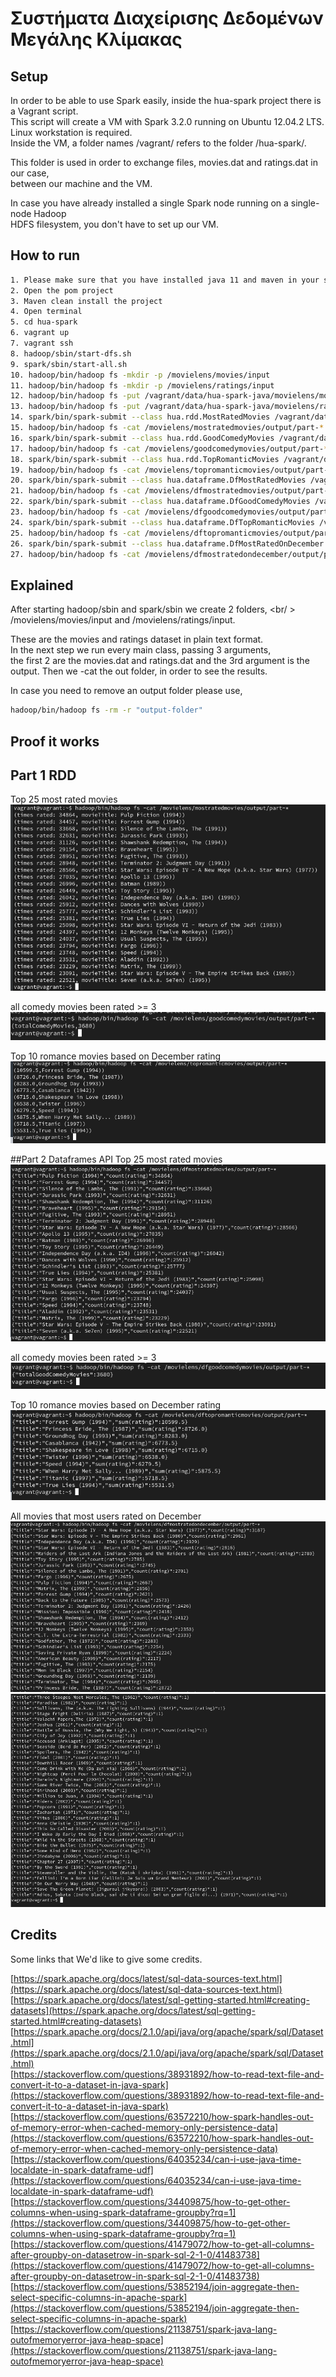 # Συστήματα Διαχείρισης Δεδομένων Μεγάλης Κλίμακας

## Setup
In order to be able to use Spark easily, inside the hua-spark project there is a Vagrant script.<br />
This script will create a VM with Spark 3.2.0 running on Ubuntu 12.04.2 LTS. <br />
Linux workstation is required.<br />
Inside the VM, a folder names /vagrant/ refers to the folder /hua-spark/.<br />

This folder is used in order to exchange files, movies.dat and ratings.dat in our case,<br />
between our machine and the VM.<br />

In case you have already installed a single Spark node running on a single-node Hadoop <br />
HDFS filesystem, you don't have to set up our VM.<br />

## How to run
```bash
1. Please make sure that you have installed java 11 and maven in your system.
2. Open the pom project
3. Maven clean install the project
4. Open terminal
5. cd hua-spark
6. vagrant up
7. vagrant ssh
8. hadoop/sbin/start-dfs.sh
9. spark/sbin/start-all.sh
10. hadoop/bin/hadoop fs -mkdir -p /movielens/movies/input
11. hadoop/bin/hadoop fs -mkdir -p /movielens/ratings/input
12. hadoop/bin/hadoop fs -put /vagrant/data/hua-spark-java/movielens/movies.dat /movielens/movies/input
13. hadoop/bin/hadoop fs -put /vagrant/data/hua-spark-java/movielens/ratings.dat /movielens/ratings/input
14. spark/bin/spark-submit --class hua.rdd.MostRatedMovies /vagrant/data/hua-spark-java/target/hua-spark-java-1.0-SNAPSHOT.jar hdfs://localhost:54310/movielens/movies/input hdfs://localhost:54310/movielens/ratings/input hdfs://localhost:54310/movielens/mostratedmovies/output
15. hadoop/bin/hadoop fs -cat /movielens/mostratedmovies/output/part-*
16. spark/bin/spark-submit --class hua.rdd.GoodComedyMovies /vagrant/data/hua-spark-java/target/hua-spark-java-1.0-SNAPSHOT.jar hdfs://localhost:54310/movielens/movies/input hdfs://localhost:54310/movielens/ratings/input hdfs://localhost:54310/movielens/goodcomedymovies/output
17. hadoop/bin/hadoop fs -cat /movielens/goodcomedymovies/output/part-*
18. spark/bin/spark-submit --class hua.rdd.TopRomanticMovies /vagrant/data/hua-spark-java/target/hua-spark-java-1.0-SNAPSHOT.jar hdfs://localhost:54310/movielens/movies/input hdfs://localhost:54310/movielens/ratings/input hdfs://localhost:54310/movielens/topromanticmovies/output
19. hadoop/bin/hadoop fs -cat /movielens/topromanticmovies/output/part-*
20. spark/bin/spark-submit --class hua.dataframe.DfMostRatedMovies /vagrant/data/hua-spark-java/target/hua-spark-java-1.0-SNAPSHOT.jar hdfs://localhost:54310/movielens/movies/input hdfs://localhost:54310/movielens/ratings/input hdfs://localhost:54310/movielens/dfmostratedmovies/output
21. hadoop/bin/hadoop fs -cat /movielens/dfmostratedmovies/output/part-*
22. spark/bin/spark-submit --class hua.dataframe.DfGoodComedyMovies /vagrant/data/hua-spark-java/target/hua-spark-java-1.0-SNAPSHOT.jar hdfs://localhost:54310/movielens/movies/input hdfs://localhost:54310/movielens/ratings/input hdfs://localhost:54310/movielens/dfgoodcomedymovies/output
23. hadoop/bin/hadoop fs -cat /movielens/dfgoodcomedymovies/output/part-*
24. spark/bin/spark-submit --class hua.dataframe.DfTopRomanticMovies /vagrant/data/hua-spark-java/target/hua-spark-java-1.0-SNAPSHOT.jar hdfs://localhost:54310/movielens/movies/input hdfs://localhost:54310/movielens/ratings/input hdfs://localhost:54310/movielens/dftopromanticmovies/output
25. hadoop/bin/hadoop fs -cat /movielens/dftopromanticmovies/output/part-*
26. spark/bin/spark-submit --class hua.dataframe.DfMostRatedOnDecember /vagrant/data/hua-spark-java/target/hua-spark-java-1.0-SNAPSHOT.jar hdfs://localhost:54310/movielens/movies/input hdfs://localhost:54310/movielens/ratings/input hdfs://localhost:54310/movielens/dfmostratedondecember/output
27. hadoop/bin/hadoop fs -cat /movielens/dfmostratedondecember/output/part-*
```

## Explained
After starting hadoop/sbin and spark/sbin we create 2 folders, <br/ >
/movielens/movies/input and /movielens/ratings/input.

These are the movies and ratings dataset in plain text format.<br />
In the next step we run every main class, passing 3 arguments,<br />
the first 2 are the movies.dat and ratings.dat and the 3rd argument is the output.
Then we -cat the out folder, in order to see the results.

In case you need to remove an output folder please use, <br />
```bash
hadoop/bin/hadoop fs -rm -r "output-folder"
```

## Proof it works
## Part 1 RDD
Top 25 most rated movies
![Screenshot](images/spark-part1-1.png)

all comedy movies been rated >= 3
![Screenshot](images/spark-part1-2.png)

Top 10 romance movies based on December rating
![Screenshot](images/spark-part1-3.png)

##Part 2 Dataframes API
Top 25 most rated movies
![Screenshot](images/spark-part2-1.png)

all comedy movies been rated >= 3
![Screenshot](images/spark-part2-2.png)

Top 10 romance movies based on December rating
![Screenshot](images/spark-part2-3.png)

All movies that most users rated on December
![Screenshot](images/spark-part2-4.png)
![Screenshot](images/spark-part2-5.png)

## Credits
Some links that We'd like to give some credits.

[https://spark.apache.org/docs/latest/sql-data-sources-text.html](https://spark.apache.org/docs/latest/sql-data-sources-text.html)<br />
[https://spark.apache.org/docs/latest/sql-getting-started.html#creating-datasets](https://spark.apache.org/docs/latest/sql-getting-started.html#creating-datasets)<br />
[https://spark.apache.org/docs/2.1.0/api/java/org/apache/spark/sql/Dataset.html](https://spark.apache.org/docs/2.1.0/api/java/org/apache/spark/sql/Dataset.html)<br />
[https://stackoverflow.com/questions/38931892/how-to-read-text-file-and-convert-it-to-a-dataset-in-java-spark](https://stackoverflow.com/questions/38931892/how-to-read-text-file-and-convert-it-to-a-dataset-in-java-spark)<br />
[https://stackoverflow.com/questions/63572210/how-spark-handles-out-of-memory-error-when-cached-memory-only-persistence-data](https://stackoverflow.com/questions/63572210/how-spark-handles-out-of-memory-error-when-cached-memory-only-persistence-data)<br />
[https://stackoverflow.com/questions/64035234/can-i-use-java-time-localdate-in-spark-dataframe-udf](https://stackoverflow.com/questions/64035234/can-i-use-java-time-localdate-in-spark-dataframe-udf)<br />
[https://stackoverflow.com/questions/34409875/how-to-get-other-columns-when-using-spark-dataframe-groupby?rq=1](https://stackoverflow.com/questions/34409875/how-to-get-other-columns-when-using-spark-dataframe-groupby?rq=1)<br />
[https://stackoverflow.com/questions/41479072/how-to-get-all-columns-after-groupby-on-datasetrow-in-spark-sql-2-1-0/41483738](https://stackoverflow.com/questions/41479072/how-to-get-all-columns-after-groupby-on-datasetrow-in-spark-sql-2-1-0/41483738)<br />
[https://stackoverflow.com/questions/53852194/join-aggregate-then-select-specific-columns-in-apache-spark](https://stackoverflow.com/questions/53852194/join-aggregate-then-select-specific-columns-in-apache-spark)<br />
[https://stackoverflow.com/questions/21138751/spark-java-lang-outofmemoryerror-java-heap-space](https://stackoverflow.com/questions/21138751/spark-java-lang-outofmemoryerror-java-heap-space)<br />